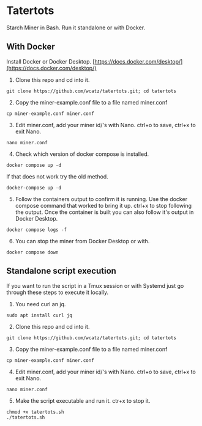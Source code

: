 # Tatertots
Starch Miner in Bash. Run it standalone or with Docker. 


## With Docker
Install Docker or Docker Desktop.
[https://docs.docker.com/desktop/](https://docs.docker.com/desktop/)

1. Clone this repo and cd into it.
```shell
git clone https://github.com/wcatz/tatertots.git; cd tatertots
```
2. Copy the miner-example.conf file to a file named miner.conf
```shell
cp miner-example.conf miner.conf
```
3. Edit miner.conf, add your miner id/'s with Nano. ctrl+o to save, ctrl+x to exit Nano.
```shell
nano miner.conf
```
4. Check which version of docker compose is installed. 
```shell
docker compose up -d
```
If that does not work try the old method.

```shell
docker-compose up -d
```
5. Follow the containers output to confirm it is running. Use the docker compose command that worked to bring it up. ctrl+x to stop following the output. Once the container is built you can also follow it's output in Docker Desktop.

```shell
docker compose logs -f
```
6. You can stop the miner from Docker Desktop or with.
```shell
docker compose down
```

## Standalone script execution

If you want to run the script in a Tmux session or with Systemd just go through these steps to execute it locally.

1. You need curl an jq.
```shell
sudo apt install curl jq
```

2. Clone this repo and cd into it.
```shell
git clone https://github.com/wcatz/tatertots.git; cd tatertots
```
3. Copy the miner-example.conf file to a file named miner.conf
```shell
cp miner-example.conf miner.conf
```
4. Edit miner.conf, add your miner id/'s with Nano. ctrl+o to save, ctrl+x to exit Nano.
```shell
nano miner.conf
```
5. Make the script executable and run it. ctr+x to stop it.
```shell
chmod +x tatertots.sh
./tatertots.sh
```

